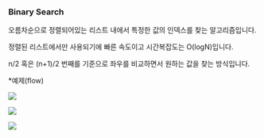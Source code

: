 ### Binary Search

오름차순으로 정렬되어있는 리스트 내에서 특정한 값의 인덱스를 찾는 알고리즘입니다.

정렬된 리스트에서만 사용되기에 빠른 속도이고 시간복잡도는 O(logN)입니다.

n/2 혹은 (n+1)/2 번째를 기준으로 좌우를 비교하면서 원하는 값을 찾는 방식입니다.


*예제(flow)

![](https://imagedelivery.net/v7-TZByhOiJbNM9RaUdzSA/cf3aa7ed-bf65-48e5-9147-8fb884c40200/public)


![](https://imagedelivery.net/v7-TZByhOiJbNM9RaUdzSA/2e9f7175-a306-4161-e6c4-f5d9028a6600/public)

![](https://imagedelivery.net/v7-TZByhOiJbNM9RaUdzSA/377c1053-7eab-41c2-ebe4-277421080500/public)
